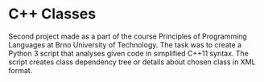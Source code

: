 # C++ Classes
Second project made as a part of the course Principles of Programming Languages at Brno University of Technology. The task was to create a Python 3 script that analyses given code in simplified C++11 syntax. The script creates class dependency tree or details about chosen class in XML format.
